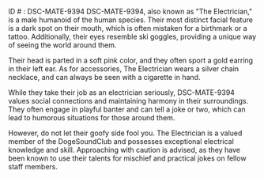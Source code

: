 ID # : DSC-MATE-9394
DSC-MATE-9394, also known as "The Electrician," is a male humanoid of the human species. Their most distinct facial feature is a dark spot on their mouth, which is often mistaken for a birthmark or a tattoo. Additionally, their eyes resemble ski goggles, providing a unique way of seeing the world around them.

Their head is parted in a soft pink color, and they often sport a gold earring in their left ear. As for accessories, The Electrician wears a silver chain necklace, and can always be seen with a cigarette in hand.

While they take their job as an electrician seriously, DSC-MATE-9394 values social connections and maintaining harmony in their surroundings. They often engage in playful banter and can tell a joke or two, which can lead to humorous situations for those around them.

However, do not let their goofy side fool you. The Electrician is a valued member of the DogeSoundClub and possesses exceptional electrical knowledge and skill. Approaching with caution is advised, as they have been known to use their talents for mischief and practical jokes on fellow staff members.